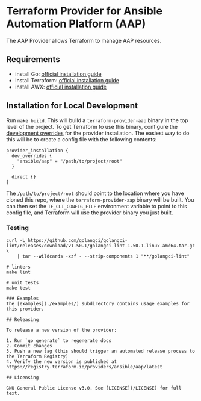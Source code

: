# Terraform Provider for Ansible Automation Platform (AAP)

The AAP Provider allows Terraform to manage AAP resources.


## Requirements

- install Go: [official installation guide](https://go.dev/doc/install)
- install Terraform: [official installation guide](https://developer.hashicorp.com/terraform/tutorials/aws-get-started/install-cli)
- install AWX: [official installation guide](https://github.com/ansible/awx/blob/devel/INSTALL.md)

## Installation for Local Development

Run `make build`. This will build a `terraform-provider-aap` binary in the top level of the project. To get Terraform to use this binary, configure the [development overrides](https://developer.hashicorp.com/terraform/cli/config/config-file#development-overrides-for-provider-developers) for the provider installation. The easiest way to do this will be to create a config file with the following contents:

```
provider_installation {
  dev_overrides {
    "ansible/aap" = "/path/to/project/root"
  }

  direct {}
}
```

The `/path/to/project/root` should point to the location where you have cloned this repo, where the `terraform-provider-aap` binary will be built. You can then set the `TF_CLI_CONFIG_FILE` environment variable to point to this config file, and Terraform will use the provider binary you just built.

### Testing

```shell
curl -L https://github.com/golangci/golangci-lint/releases/download/v1.50.1/golangci-lint-1.50.1-linux-amd64.tar.gz \
    | tar --wildcards -xzf - --strip-components 1 "**/golangci-lint"

# linters
make lint

# unit tests
make test

### Examples
The [examples](./examples/) subdirectory contains usage examples for this provider.

## Releasing

To release a new version of the provider:

1. Run `go generate` to regenerate docs
2. Commit changes
3. Push a new tag (this should trigger an automated release process to the Terraform Registry)
4. Verify the new version is published at https://registry.terraform.io/providers/ansible/aap/latest

## Licensing

GNU General Public License v3.0. See [LICENSE](/LICENSE) for full text.